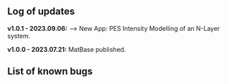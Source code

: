 ## Log of updates
**v1.0.1 - 2023.09.06:** 
--> New App: PES Intensity Modelling of an N-Layer system.

**v1.0.0 - 2023.07.21:** MatBase published.

## List of known bugs

